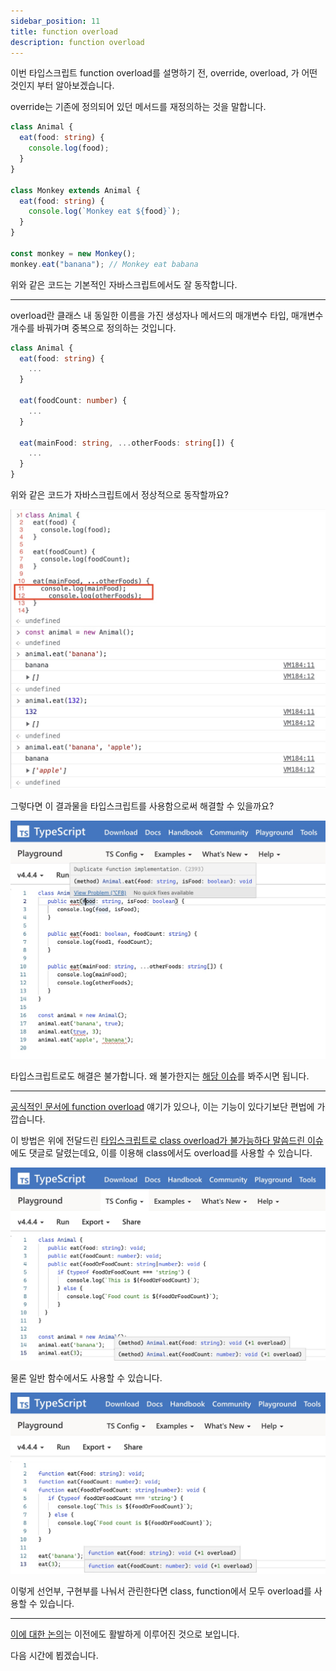```yaml
---
sidebar_position: 11
title: function overload
description: function overload
---
```


<head>
  <meta name="title" content="Basic 학습 | 기초부터 시작하는 타입스크립트" data-rh="true" />
  <meta name="description" content="function overload" data-rh="true" />
  <meta property="og:title" content="Basic 학습 | 기초부터 시작하는 타입스크립트" data-rh="true" />
  <meta property="og:description" content="function overload" data-rh="true" />
</head>

이번 타입스크립트 function overload를 설명하기 전, override, overload, 가 어떤 것인지 부터 알아보겠습니다.

override는 기존에 정의되어 있던 메서드를 재정의하는 것을 말합니다.

```ts
class Animal {
  eat(food: string) {
    console.log(food);
  }
}

class Monkey extends Animal {
  eat(food: string) {
    console.log(`Monkey eat ${food}`);
  }
}

const monkey = new Monkey();
monkey.eat("banana"); // Monkey eat babana
```

위와 같은 코드는 기본적인 자바스크립트에서도 잘 동작합니다.

---

overload란 클래스 내 동일한 이름을 가진 생성자나 메서드의 매개변수 타입, 매개변수 개수를 바꿔가며 중복으로 정의하는 것입니다.

```ts
class Animal {
  eat(food: string) {
    ...
  }

  eat(foodCount: number) {
    ...
  }

  eat(mainFood: string, ...otherFoods: string[]) {
    ...
  }
}
```

위와 같은 코드가 자바스크립트에서 정상적으로 동작할까요?

![javascript class overload](/img/basic-study/function-overload/javascript-class-overload.jpg)

그렇다면 이 결과물을 타입스크립트를 사용함으로써 해결할 수 있을까요?

![typescript class overload](/img/basic-study/function-overload/typescript-class-overload.jpg)

타입스크립트로도 해결은 불가합니다.
왜 불가한지는 [해당 이슈](https://github.com/microsoft/TypeScript/issues/32102)를 봐주시면 됩니다.

---

[공식적인 문서에 function overload](https://www.typescriptlang.org/docs/handbook/declaration-files/by-example.html#overloaded-functions) 얘기가 있으나, 이는 기능이 있다기보단 편법에 가깝습니다.

이 방법은 위에 전달드린 [타입스크립트로 class overload가 불가능하다 말씀드린 이슈](https://github.com/microsoft/TypeScript/issues/32102#issuecomment-505829304)에도 댓글로 달렸는데요, 이를 이용해 class에서도 overload를 사용할 수 있습니다.

![typescript class overload after](/img/basic-study/function-overload/typescript-class-overload-after.jpg)

물론 일반 함수에서도 사용할 수 있습니다.

![typescript function overload](/img/basic-study/function-overload/typescript-function-overload.jpg)

이렇게 선언부, 구현부를 나눠서 관린한다면 class, function에서 모두 overload를 사용할 수 있습니다.

---

[이에 대한 논의](https://github.com/microsoft/TypeScript/issues/3442)는 이전에도 활발하게 이루어진 것으로 보입니다.

다음 시간에 뵙겠습니다.
